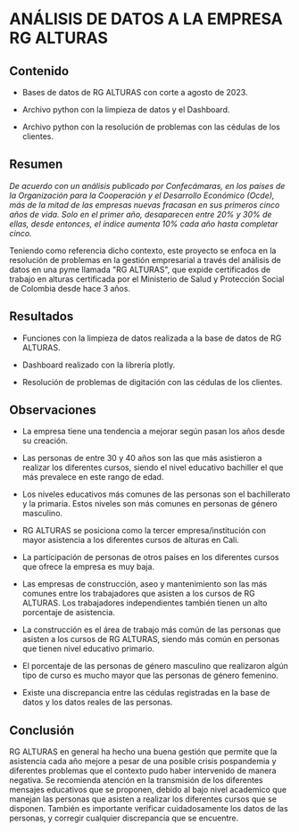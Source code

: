 # ANÁLISIS DE DATOS A LA EMPRESA RG ALTURAS

## Contenido

* Bases de datos de RG ALTURAS con corte a agosto de 2023.

* Archivo python con la limpieza de datos y el Dashboard.

* Archivo python con la resolución de problemas con las cédulas de los clientes.

## Resumen

_De acuerdo con un análisis publicado por Confecámaras, en los países de la Organización para la Cooperación y el Desarrollo Económico (Ocde), más de la mitad de las empresas nuevas fracasan en sus primeros cinco años de vida. Solo en el primer año, desaparecen entre 20% y 30% de ellas, desde entonces, el índice aumenta 10% cada año hasta completar cinco._

Teniendo como referencia dicho contexto, este proyecto se enfoca en la resolución de problemas en la gestión empresarial a través del análisis de datos en una pyme llamada "RG ALTURAS", que expide certificados de trabajo en alturas certificada por el Ministerio de Salud y Protección Social de Colombia desde hace 3 años.

## Resultados

* Funciones con la limpieza de datos realizada a la base de datos de RG ALTURAS.

* Dashboard realizado con la librería plotly.

* Resolución de problemas de digitación con las cédulas de los clientes.

## Observaciones

* La empresa tiene una tendencia a mejorar según pasan los años desde su creación.

* Las personas de entre 30 y 40 años son las que más asistieron a realizar los diferentes cursos, siendo el nivel educativo bachiller el que más prevalece en este rango de edad.

* Los niveles educativos más comunes de las personas son el bachillerato y la primaria. Estos niveles son más comunes en personas de género masculino.

* RG ALTURAS se posiciona como la tercer empresa/institución con mayor asistencia a los diferentes cursos de alturas en Cali.

* La participación de personas de otros países en los diferentes cursos que ofrece la empresa es muy baja.

* Las empresas de construcción, aseo y mantenimiento son las más comunes entre los trabajadores que asisten a los cursos de RG ALTURAS. Los trabajadores independientes también tienen un alto porcentaje de asistencia.

* La construcción es el área de trabajo más común de las personas que asisten a los cursos de RG ALTURAS, siendo más común en personas que tienen nivel educativo primario.

* El porcentaje de las personas de género masculino que realizaron algún tipo de curso es mucho mayor que las personas de género femenino.

* Existe una discrepancia entre las cédulas registradas en la base de datos y los datos reales de las personas.

## Conclusión

RG ALTURAS en general ha hecho una buena gestión que permite que la asistencia cada año mejore a pesar de una posible crisis pospandemia y diferentes problemas que el contexto pudo haber intervenido de manera negativa. Se recomienda atención en la transmisión de los diferentes mensajes educativos que se proponen, debido al bajo nivel academico que manejan las personas que asisten a realizar los diferentes cursos que se disponen. También es importante verificar cuidadosamente los datos de las personas, y corregir cualquier discrepancia que se encuentre.
